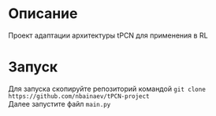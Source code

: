 # Описание
Проект адаптации архитектуры tPCN для применения в RL

# Запуск
Для запуска скопируйте репозиторий командой 
```git clone https://github.com/nbainaev/tPCN-project```\
Далее запустите файл ```main.py```
